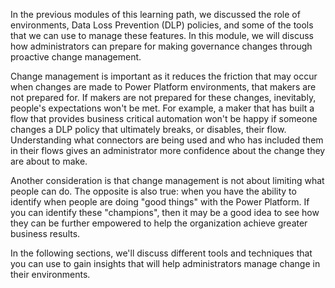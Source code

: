 In the previous modules of this learning path, we discussed the role of
environments, Data Loss Prevention (DLP) policies, and some of the tools
that we can use to manage these features. In this module, we will discuss how administrators can prepare for making governance changes through proactive change management.

Change management is important as it reduces the friction that may occur
when changes are made to Power Platform environments, that makers are
not prepared for. If makers are not prepared for these changes,
inevitably, people's expectations won't be met. For example, a maker
that has built a flow that provides business critical automation won't be happy if someone changes a DLP policy that ultimately breaks, or
disables, their flow. Understanding what connectors are being used and
who has included them in their flows gives an administrator more
confidence about the change they are about to make.

Another consideration is that change management is not about limiting
what people can do. The opposite is also true: when you have the ability to identify when
people are doing "good things" with the Power Platform. If you can
identify these "champions", then it may be a good idea to see how they
can be further empowered to help the organization achieve greater
business results.

In the following sections, we'll discuss different tools and
techniques that you can use to gain insights that will help
administrators manage change in their environments.
